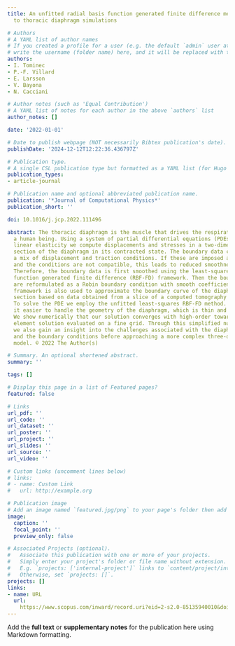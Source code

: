 ```yaml
---
title: An unfitted radial basis function generated finite difference method applied
  to thoracic diaphragm simulations

# Authors
# A YAML list of author names
# If you created a profile for a user (e.g. the default `admin` user at `content/authors/admin/`), 
# write the username (folder name) here, and it will be replaced with their full name and linked to their profile.
authors:
- I. Tominec
- P.-F. Villard
- E. Larsson
- V. Bayona
- N. Cacciani

# Author notes (such as 'Equal Contribution')
# A YAML list of notes for each author in the above `authors` list
author_notes: []

date: '2022-01-01'

# Date to publish webpage (NOT necessarily Bibtex publication's date).
publishDate: '2024-12-12T12:22:36.436797Z'

# Publication type.
# A single CSL publication type but formatted as a YAML list (for Hugo requirements).
publication_types:
- article-journal

# Publication name and optional abbreviated publication name.
publication: '*Journal of Computational Physics*'
publication_short: ''

doi: 10.1016/j.jcp.2022.111496

abstract: The thoracic diaphragm is the muscle that drives the respiratory cycle of
  a human being. Using a system of partial differential equations (PDEs) that models
  linear elasticity we compute displacements and stresses in a two-dimensional cross
  section of the diaphragm in its contracted state. The boundary data consists of
  a mix of displacement and traction conditions. If these are imposed as they are,
  and the conditions are not compatible, this leads to reduced smoothness of the solution.
  Therefore, the boundary data is first smoothed using the least-squares radial basis
  function generated finite difference (RBF-FD) framework. Then the boundary conditions
  are reformulated as a Robin boundary condition with smooth coefficients. The same
  framework is also used to approximate the boundary curve of the diaphragm cross
  section based on data obtained from a slice of a computed tomography (CT) scan.
  To solve the PDE we employ the unfitted least-squares RBF-FD method. This makes
  it easier to handle the geometry of the diaphragm, which is thin and non-convex.
  We show numerically that our solution converges with high-order towards a finite
  element solution evaluated on a fine grid. Through this simplified numerical model
  we also gain an insight into the challenges associated with the diaphragm geometry
  and the boundary conditions before approaching a more complex three-dimensional
  model. © 2022 The Author(s)

# Summary. An optional shortened abstract.
summary: ''

tags: []

# Display this page in a list of Featured pages?
featured: false

# Links
url_pdf: ''
url_code: ''
url_dataset: ''
url_poster: ''
url_project: ''
url_slides: ''
url_source: ''
url_video: ''

# Custom links (uncomment lines below)
# links:
# - name: Custom Link
#   url: http://example.org

# Publication image
# Add an image named `featured.jpg/png` to your page's folder then add a caption below.
image:
  caption: ''
  focal_point: ''
  preview_only: false

# Associated Projects (optional).
#   Associate this publication with one or more of your projects.
#   Simply enter your project's folder or file name without extension.
#   E.g. `projects: ['internal-project']` links to `content/project/internal-project/index.md`.
#   Otherwise, set `projects: []`.
projects: []
links:
- name: URL
  url: 
    https://www.scopus.com/inward/record.uri?eid=2-s2.0-85135940010&doi=10.1016%2fj.jcp.2022.111496&partnerID=40&md5=6205f7e072282a3e97ad539db3339779
---
```


Add the **full text** or **supplementary notes** for the publication here using Markdown formatting.
